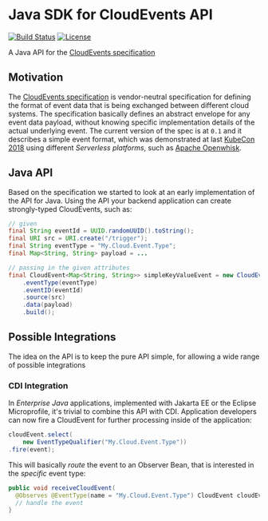 # Java SDK for CloudEvents API

[![Build Status](https://travis-ci.org/project-streamzi/io.cloudevents.png)](https://travis-ci.org/project-streamzi/io.cloudevents)
[![License](https://img.shields.io/:license-Apache2-blue.svg)](http://www.apache.org/licenses/LICENSE-2.0)

A Java API for the [CloudEvents specification](https://github.com/cloudevents/spec)

## Motivation

The [CloudEvents specification](https://github.com/cloudevents/spec) is vendor-neutral specification for defining the format of event data that is being exchanged between different cloud systems. The specification basically defines an abstract envelope for any event data payload, without knowing specific implementation details of the actual underlying event. The current version of the spec is at `0.1` and it describes a simple event format, which was demonstrated at last [KubeCon 2018](https://youtu.be/TZPPjAv12KU) using different _Serverless platforms_, such as [Apache Openwhisk](https://github.com/apache/incubator-openwhisk).

## Java API

Based on the specification we started to look at an early implementation of the API for Java. Using the API your backend application can create strongly-typed CloudEvents, such as:

```java
// given
final String eventId = UUID.randomUUID().toString();
final URI src = URI.create("/trigger");
final String eventType = "My.Cloud.Event.Type";
final Map<String, String> payload = ...

// passing in the given attributes
final CloudEvent<Map<String, String>> simpleKeyValueEvent = new CloudEventBuilder()
    .eventType(eventType)
    .eventID(eventId)
    .source(src)
    .data(payload)
    .build();
```

## Possible Integrations

The idea on the API is to keep the pure API simple, for allowing a wide range of possible integrations

### CDI Integration

In _Enterprise Java_ applications, implemented with Jakarta EE or the Eclipse Microprofile, it's trivial to combine this API with CDI. Application developers can now fire a CloudEvent for further processing inside of the application:

```java
cloudEvent.select(
    new EventTypeQualifier("My.Cloud.Event.Type"))
.fire(event);
```

This will basically _route_ the event to an Observer Bean, that is interested in the _specific_ event type:

```java
public void receiveCloudEvent(
  @Observes @EventType(name = "My.Cloud.Event.Type") CloudEvent cloudEvent) {
  // handle the event
}                                                                                       
```
